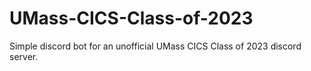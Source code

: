 # UMass-CICS-Class-of-2023
Simple discord bot for an unofficial UMass CICS Class of 2023 discord server.
